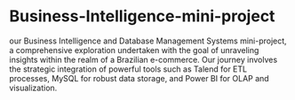 # Business-Intelligence-mini-project
our Business Intelligence and Database Management
Systems mini-project, a comprehensive exploration undertaken with the goal of unraveling
insights within the realm of a Brazilian e-commerce. Our journey involves the strategic
integration of powerful tools such as Talend for ETL processes, MySQL for robust data
storage, and Power BI for OLAP and visualization.
